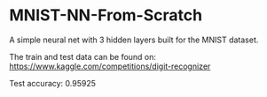 # MNIST-NN-From-Scratch
A simple neural net with 3 hidden layers built for the MNIST dataset.

The train and test data can be found on:
https://www.kaggle.com/competitions/digit-recognizer

Test accuracy: 0.95925
